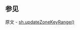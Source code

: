 ## 参见

原文 - [sh.updateZoneKeyRange()]( https://docs.mongodb.com/manual/reference/method/sh.updateZoneKeyRange/ )

